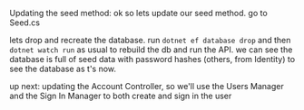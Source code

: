 Updating the seed method:
ok so lets update our seed method.
go to Seed.cs

lets drop and recreate the database.
run `dotnet ef database drop`
and then `dotnet watch run` as usual to rebuild the db and run the API.
we can see the database is full of seed data with password hashes (others, from Identity)
to see the database as t's now.

up next: updating the Account Controller, so we'll use the Users Manager and the Sign In Manager to both create and sign in the user
